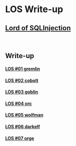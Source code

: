 # **LOS Write-up**

## [Lord of SQLInjection](https://los.rubiya.kr/)

<br>

## Write-up

#### [LOS #01 gremlin](https://0xe82de.tistory.com/4)

#### [LOS #02 cobolt](https://0xe82de.tistory.com/5)

#### [LOS #03 goblin](https://0xe82de.tistory.com/6)

#### [LOS #04 orc](https://0xe82de.tistory.com/7)

#### [LOS #05 wolfman](https://0xe82de.tistory.com/8)

#### [LOS #06 darkelf](https://0xe82de.tistory.com/9)

#### [LOS #07 orge](https://0xe82de.tistory.com/10)
